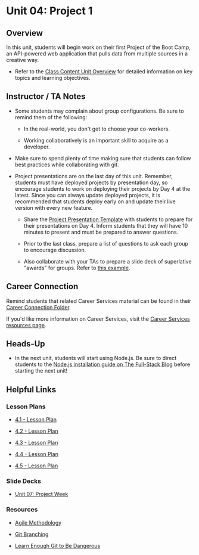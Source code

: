 # Unit 04: Project 1

## Overview

In this unit, students will begin work on their first Project of the Boot Camp, an API-powered web application that pulls data from multiple sources in a creative way.

* Refer to the [Class Content Unit Overview](../../../01-Class-Content/07-Project-1/README.md) for detailed information on key topics and learning objectives.

## Instructor / TA Notes

* Some students may complain about group configurations. Be sure to remind them of the following:

  * In the real-world, you don't get to choose your co-workers.

  * Working collaboratively is an important skill to acquire as a developer.

* Make sure to spend plenty of time making sure that students can follow best practices while collaborating with git.

* Project presentations are on the last day of this unit. Remember, students must have deployed projects by presentation day, so encourage students to work on deploying their projects by Day 4 at the latest. Since you can always update deployed projects, it is recommended that students deploy early on and update their live version with every new feature.

  * Share the [Project Presentation Template](https://docs.google.com/presentation/d/1_u8TKy5zW5UlrVQVnyDEZ0unGI2tjQPDEpA0FNuBKAw/edit?usp=sharing) with students to prepare for their presentations on Day 4. Inform students that they will have 10 minutes to present and must be prepared to answer questions.

  * Prior to the last class, prepare a list of questions to ask each group to encourage discussion.

  * Also collaborate with your TAs to prepare a slide deck of superlative "awards" for groups. Refer to [this example](https://docs.google.com/presentation/d/1Tca5VT_S13ioFUO-pewh_g9dJaBQ9prg-vsRwMjyDXU/edit?usp=sharing).

## Career Connection

Remind students that related Career Services material can be found in their [Career Connection Folder](../../../01-Class-Content/08-Project-1-Contd/04-Career-Connection/README.md).

If you'd like more information on Career Services, visit the [Career Services resources page](https://mycareerspot.org/).

## Heads-Up

* In the next unit, students will start using Node.js. Be sure to direct students to the [Node.js installation guide on The Full-Stack Blog](https://coding-boot-camp.github.io/full-stack/nodejs/how-to-install-nodejs) before starting the next unit!

## Helpful Links

### Lesson Plans

* [4.1 - Lesson Plan](01-Day/01-Day-LessonPlan.md)

* [4.2 - Lesson Plan](02-Day/02-Day-LessonPlan.md)

* [4.3 - Lesson Plan](03-Day/03-Day-LessonPlan.md)

* [4.4 - Lesson Plan](04-Day/04-Day-LessonPlan.md)

* [4.5 - Lesson Plan](05-Day/05-Day-LessonPlan.md)

### Slide Decks

* [Unit 07: Project Week](https://docs.google.com/presentation/d/1iqPNJbFpIse1Fm-10eoAQUXnhwzFyleKdOdpsMEofqs/edit?usp=sharing)

### Resources

* [Agile Methodology](https://en.wikipedia.org/wiki/Agile_software_development)

* [Git Branching](https://git-scm.com/book/en/v2/Git-Branching-Branching-Workflows)

* [Learn Enough Git to Be Dangerous](https://www.learnenough.com/git-tutorial/getting_started)
